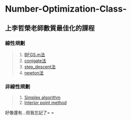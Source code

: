 # Number-Optimization-Class-
## 上李哲榮老師數質最佳化的課程

### 線性規劃
>1. [BFGS.m法](https://github.com/s0920832252/Number-Optimization-Class-/blob/master/Hw2/BFGS.m)
>2. [conjgate法](https://github.com/s0920832252/Number-Optimization-Class-/blob/master/Hw2/conjgate.m)
>3. [step_descent法](https://github.com/s0920832252/Number-Optimization-Class-/blob/master/Hw2/step_descent.m)
>4. [newton法](https://github.com/s0920832252/Number-Optimization-Class-/blob/master/Hw2/Newton.m)
### 非線性規劃
>1. [Simplex algorithm](https://github.com/s0920832252/Number-Optimization-Class-/blob/master/Hw3/My_simplex.m)
>2. [Interior point method](https://github.com/s0920832252/Number-Optimization-Class-/blob/master/Hw4/%E4%B8%96%E6%89%BF%E7%9A%84%E4%BD%9C%E6%A5%AD/interior_point_method.m)


好像還有...但我忘記了= =
